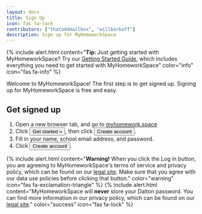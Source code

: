 ```yaml
---
layout: docs
title: Sign Up
icon: fas fa-lock
contributors: ["thatoddmailbox", "willbarkoff"]
description: Sign up for MyHomeworkSpace
---
```


{% include alert.html content="**Tip:** Just getting started with MyHomeworkSpace? Try our [Getting Started Guide](start), which includes everything you need to get started with MyHomeworkSpace" color="info" icon="fas fa-info" %}

Welcome to MyHomeworkSpace! The first step is to get signed up. Signing up for MyHomeworkSpace is free and easy.

## Get signed up
1. Open a new browser tab, and go to [myhomework.space](https://myhomework.space)
2. Click <button class="btn btn-sm btn-primary">Get started &raquo;</button>, then click <button class="btn btn-sm btn-default">Create account</button>.
3. Fill in your name, school email address, and password.
4. Click <button class="btn btn-sm btn-primary">Create account</button>.

{% include alert.html content="**Warning!** When you click the Log in button, you are agreeing to MyHomeworkSpace's terms of service and privacy policy, which can be found on our [legal site](/legal). Make sure that you agree with our data use policies before clicking that button." color="warning" icon="fas fa-exclamation-triangle" %}
{% include alert.html content="MyHomeworkSpace will **never** store your Dalton password. You can find more information in our privacy policy, which can be found on our [legal site](/legal)." color="success" icon="fas fa-lock" %}